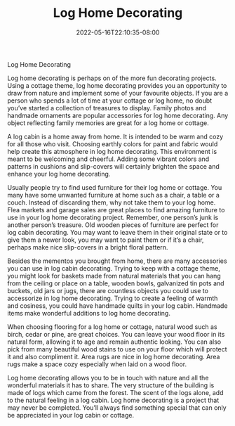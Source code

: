 ﻿---
title: "Log Home Decorating"
date: 2022-05-16T22:10:35-08:00
description: "home decorating Tips for Web Success"
featured_image: "/images/home decorating.jpg"
tags: ["home decorating"]
---

Log Home Decorating

Log home decorating is perhaps on of the more fun decorating projects. Using a cottage theme, log home decorating provides you an opportunity to draw from nature and implement some of your favourite objects. If you are a person who spends a lot of time at your cottage or log home, no doubt you’ve started a collection of treasures to display. Family photos and handmade ornaments are popular accessories for log home decorating. Any object reflecting family memories are great for a log home or cottage.

A log cabin is a home away from home. It is intended to be warm and cozy for all those who visit. Choosing earthly colors for paint and fabric would help create this atmosphere in log home decorating. This environment is meant to be welcoming and cheerful. Adding some vibrant colors and patterns in cushions and slip-covers will certainly brighten the space and enhance your log home decorating.

Usually people try to find used furniture for their log home or cottage. You many have some unwanted furniture at home such as a chair, a table or a couch. Instead of discarding them, why not take them to your log home. Flea markets and garage sales are great places to find amazing furniture to use in your log home decorating project. Remember, one person’s junk is another person’s treasure. Old wooden pieces of furniture are perfect for log cabin decorating. You may want to leave them in their original state or to give them a newer look, you may want to paint them or if it’s a chair, perhaps make nice slip-covers in a bright floral pattern. 

Besides the mementos you brought from home, there are many accessories you can use in log cabin decorating. Trying to keep with a cottage theme, you might look for baskets made from natural materials that you can hang from the ceiling or place on a table, wooden bowls, galvanized tin pots and buckets, old jars or jugs, there are countless objects you could use to accessorize in log home decorating. Trying to create a feeling of warmth and cosiness, you could have handmade quilts in your log cabin. Handmade items make wonderful additions to log home decorating.

When choosing flooring for a log home or cottage, natural wood such as birch, cedar or pine, are great choices. You can leave your wood floor in its natural form, allowing it to age and remain authentic looking. You can also pick from many beautiful wood stains to use on your floor which will protect it and also compliment it. Area rugs are nice in log home decorating. Area rugs make a space cozy especially when laid on a wood floor. 

Log home decorating allows you to be in touch with nature and all the wonderful materials it has to share. The very structure of the building is made of logs which came from the forest. The scent of the logs alone, add to the natural feeling in a log cabin. Log home decorating is a project that may never be completed. You’ll always find something special that can only be appreciated in your log cabin or cottage.

